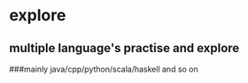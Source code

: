 # explore

## multiple language's practise and explore
 
###mainly java/cpp/python/scala/haskell and so on
